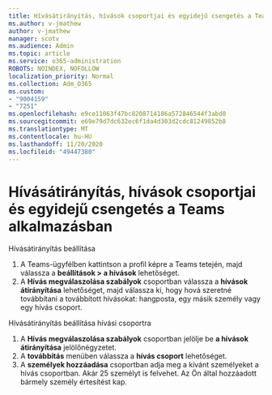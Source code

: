 ```yaml
---
title: Hívásátirányítás, hívások csoportjai és egyidejű csengetés a Teams alkalmazásban
ms.author: v-jmathew
author: v-jmathew
manager: scotv
ms.audience: Admin
ms.topic: article
ms.service: o365-administration
ROBOTS: NOINDEX, NOFOLLOW
localization_priority: Normal
ms.collection: Adm_O365
ms.custom:
- "9004159"
- "7251"
ms.openlocfilehash: e9ce11063f47bc8208714186a572846544f3abd0
ms.sourcegitcommit: e69e79d7dc632ec6f1da4d303d2cdc81249852b8
ms.translationtype: MT
ms.contentlocale: hu-HU
ms.lasthandoff: 11/20/2020
ms.locfileid: "49447380"
---
```

# <a name="call-forwarding-call-groups-and-simultaneous-ring-in-teams"></a>Hívásátirányítás, hívások csoportjai és egyidejű csengetés a Teams alkalmazásban

Hívásátirányítás beállítása

1. A Teams-ügyfélben kattintson a profil képre a Teams tetején, majd válassza a **beállítások > a hívások** lehetőséget.
2. A **Hívás megválaszolása szabályok** csoportban válassza a **hívások átirányítása** lehetőséget, majd válassza ki, hogy hová szeretné továbbítani a továbbított hívásokat: hangposta, egy másik személy vagy egy hívás csoport.

Hívásátirányítás beállítása hívási csoportra

1. A **Hívás megválaszolása szabályok** csoportban jelölje be **a hívások átirányítása** jelölőnégyzetet.
2. A **továbbítás** menüben válassza a **hívás csoport** lehetőséget.
3. A **személyek hozzáadása** csoportban adja meg a kívánt személyeket a hívás csoportban. Akár 25 személyt is felvehet. Az Ön által hozzáadott bármely személy értesítést kap.
